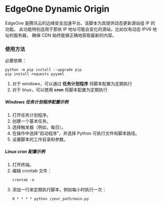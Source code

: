 # EdgeOne Dynamic Origin

EdgeOne 是腾讯云的边缘安全加速平台。该脚本为其提供动态更新源站组 IP 的功能。
此功能特别适用于那些 IP 地址可能会变化的源站，比如仅有动态 IPV6 地址的服务器，
确保 CDN 始终能够正确地获取最新的内容。

### 使用方法

必要依赖：
```shell
python -m pip install --upgrade pip
pip install requests pyyaml
```

1. 对于 windows，可以通过 **任务计划程序** 将脚本配置为定期执行
2. 对于 linux，可以使用 **cron** 将脚本配置为定期执行

##### Windows 任务计划程序配置示例
1. 打开任务计划程序。
2. 创建一个基本任务。
3. 选择触发器（例如，每日）。
4. 在操作中选择“启动程序”，并选择 Python 可执行文件和脚本路径。
5. 设置脚本的工作目录和参数。

##### Linux cron 配置示例
1. 打开终端。
2. 编辑 crontab 文件：
    ```shell
    crontab -e
    ```
3. 添加一行来定期执行脚本，例如每小时执行一次：
    ```
    0 * * * * python /your_path/main.py
    ```